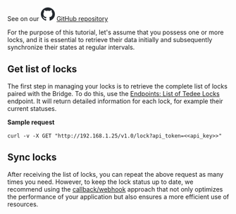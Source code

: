 See on our ![](/assets/github-logo.svg "GitHub Logo") [GitHub repository](https://github.com/tedee-com/tedee-bridge-api/blob/master/howtos/get_and_sync_locks.md)

For the purpose of this tutorial, let's assume that you possess one or more locks, and it is essential to retrieve their data initially and subsequently synchronize their states at regular intervals.

## Get list of locks

The first step in managing your locks is to retrieve the complete list of locks paired with the Bridge. To do this, use the [Endpoints: List of Tedee Locks](/#tag/Lock/operation/getLockList) endpoint. It will return detailed information for each lock, for example their current statuses.

**Sample request**

    curl -v -X GET "http://192.168.1.25/v1.0/lock?api_token=<<api_key>>"

## Sync locks

After receiving the list of locks, you can repeat the above request as many times you need. However, to keep the lock status up to date, we recommend using the [callback/webhook](/#tag/About-webhooks) approach that not only optimizes the performance of your application but also ensures a more efficient use of resources.
